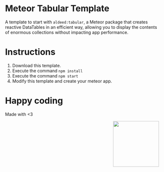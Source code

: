 # Meteor Tabular Template
A template to start with `aldeed:tabular`, a Meteor package that creates reactive DataTables in an efficient way, allowing you to display the contents of enormous collections without impacting app performance.

# Instructions

1. Download this template.
2. Execute the command `npm install`
3. Execute the command `npm start`
5. Modify this template and create your meteor app.

# Happy coding
Made with <3

<img width="150px" src="http://phaser.azurewebsites.net/assets/nicholls.png" align="right">